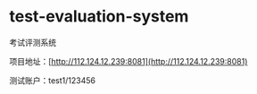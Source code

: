# test-evaluation-system
考试评测系统


项目地址：[http://112.124.12.239:8081](http://112.124.12.239:8081)

测试账户：test1/123456
